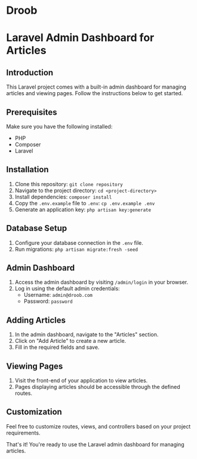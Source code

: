 # Droob
# Laravel Admin Dashboard for Articles

## Introduction
This Laravel project comes with a built-in admin dashboard for managing articles and viewing pages. Follow the instructions below to get started.

## Prerequisites
Make sure you have the following installed:
- PHP
- Composer
- Laravel

## Installation
1. Clone this repository: `git clone repository`
2. Navigate to the project directory: `cd <project-directory>`
3. Install dependencies: `composer install`
4. Copy the `.env.example` file to `.env`: `cp .env.example .env`
5. Generate an application key: `php artisan key:generate`

## Database Setup
1. Configure your database connection in the `.env` file.
2. Run migrations: `php artisan migrate:fresh -seed`

## Admin Dashboard
1. Access the admin dashboard by visiting `/admin/login` in your browser.
2. Log in using the default admin credentials:
   - Username: `admin@droob.com`
   - Password: `password`

## Adding Articles
1. In the admin dashboard, navigate to the "Articles" section.
2. Click on "Add Article" to create a new article.
3. Fill in the required fields and save.

## Viewing Pages
1. Visit the front-end of your application to view articles.
2. Pages displaying articles should be accessible through the defined routes.

## Customization
Feel free to customize routes, views, and controllers based on your project requirements.

That's it! You're ready to use the Laravel admin dashboard for managing articles.
